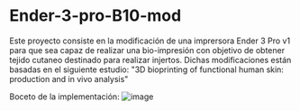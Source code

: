# Ender-3-pro-B10-mod
Este proyecto consiste en la modificación de una imprersora Ender 3 Pro v1 para que sea capaz de realizar una bio-impresión con objetivo de obtener tejido cutaneo destinado para realizar injertos. Dichas modificaciones están basadas en el siguiente estudio: "3D bioprinting of functional human skin: production and in vivo analysis" 

Boceto de la implementación:
![image](https://user-images.githubusercontent.com/59260995/208840157-6c28df5f-6058-46d9-a351-f3c5c86bad6a.png)



